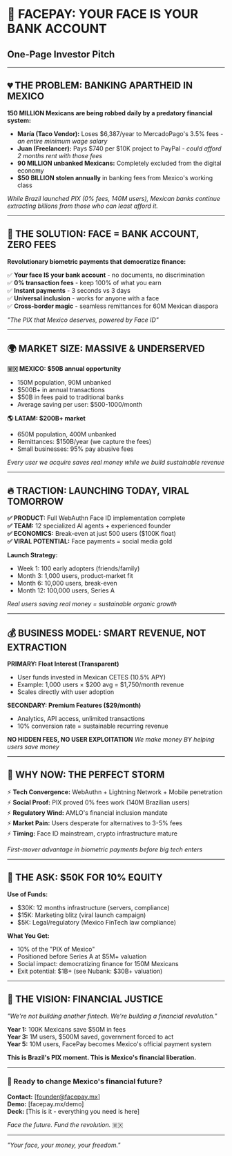# 🚀 FACEPAY: YOUR FACE IS YOUR BANK ACCOUNT
## One-Page Investor Pitch

---

## 💔 THE PROBLEM: BANKING APARTHEID IN MEXICO

**150 MILLION Mexicans are being robbed daily by a predatory financial system:**

- **María (Taco Vendor):** Loses $6,387/year to MercadoPago's 3.5% fees - *an entire minimum wage salary*
- **Juan (Freelancer):** Pays $740 per $10K project to PayPal - *could afford 2 months rent with those fees*
- **90 MILLION unbanked Mexicans:** Completely excluded from the digital economy
- **$50 BILLION stolen annually** in banking fees from Mexico's working class

*While Brazil launched PIX (0% fees, 140M users), Mexican banks continue extracting billions from those who can least afford it.*

---

## 🎯 THE SOLUTION: FACE = BANK ACCOUNT, ZERO FEES

**Revolutionary biometric payments that democratize finance:**

✅ **Your face IS your bank account** - no documents, no discrimination  
✅ **0% transaction fees** - keep 100% of what you earn  
✅ **Instant payments** - 3 seconds vs 3 days  
✅ **Universal inclusion** - works for anyone with a face  
✅ **Cross-border magic** - seamless remittances for 60M Mexican diaspora  

*"The PIX that Mexico deserves, powered by Face ID"*

---

## 🌍 MARKET SIZE: MASSIVE & UNDERSERVED

**🇲🇽 MEXICO: $50B annual opportunity**
- 150M population, 90M unbanked
- $500B+ in annual transactions
- $50B in fees paid to traditional banks
- Average saving per user: $500-1000/month

**🌎 LATAM: $200B+ market**
- 650M population, 400M unbanked
- Remittances: $150B/year (we capture the fees)
- Small businesses: 95% pay abusive fees

*Every user we acquire saves real money while we build sustainable revenue*

---

## 🔥 TRACTION: LAUNCHING TODAY, VIRAL TOMORROW

**✅ PRODUCT:** Full WebAuthn Face ID implementation complete  
**✅ TEAM:** 12 specialized AI agents + experienced founder  
**✅ ECONOMICS:** Break-even at just 500 users ($100K float)  
**✅ VIRAL POTENTIAL:** Face payments = social media gold  

**Launch Strategy:**
- Week 1: 100 early adopters (friends/family)
- Month 3: 1,000 users, product-market fit
- Month 6: 10,000 users, break-even
- Month 12: 100,000 users, Series A

*Real users saving real money = sustainable organic growth*

---

## 💰 BUSINESS MODEL: SMART REVENUE, NOT EXTRACTION

**PRIMARY: Float Interest (Transparent)**
- User funds invested in Mexican CETES (10.5% APY)
- Example: 1,000 users × $200 avg = $1,750/month revenue
- Scales directly with user adoption

**SECONDARY: Premium Features ($29/month)**
- Analytics, API access, unlimited transactions
- 10% conversion rate = sustainable recurring revenue

**NO HIDDEN FEES, NO USER EXPLOITATION**
*We make money BY helping users save money*

---

## 🎯 WHY NOW: THE PERFECT STORM

⚡ **Tech Convergence:** WebAuthn + Lightning Network + Mobile penetration  
⚡ **Social Proof:** PIX proved 0% fees work (140M Brazilian users)  
⚡ **Regulatory Wind:** AMLO's financial inclusion mandate  
⚡ **Market Pain:** Users desperate for alternatives to 3-5% fees  
⚡ **Timing:** Face ID mainstream, crypto infrastructure mature  

*First-mover advantage in biometric payments before big tech enters*

---

## 💸 THE ASK: $50K FOR 10% EQUITY

**Use of Funds:**
- $30K: 12 months infrastructure (servers, compliance)
- $15K: Marketing blitz (viral launch campaign)  
- $5K: Legal/regulatory (Mexico FinTech law compliance)

**What You Get:**
- 10% of the "PIX of Mexico"
- Positioned before Series A at $5M+ valuation
- Social impact: democratizing finance for 150M Mexicans
- Exit potential: $1B+ (see Nubank: $30B+ valuation)

---

## 🚀 THE VISION: FINANCIAL JUSTICE

*"We're not building another fintech. We're building a financial revolution."*

**Year 1:** 100K Mexicans save $50M in fees  
**Year 3:** 1M users, $500M saved, government forced to act  
**Year 5:** 10M users, FacePay becomes Mexico's official payment system  

**This is Brazil's PIX moment. This is Mexico's financial liberation.**

---

### 🤝 Ready to change Mexico's financial future?

**Contact:** [founder@facepay.mx]  
**Demo:** [facepay.mx/demo]  
**Deck:** [This is it - everything you need is here]

*Face the future. Fund the revolution.* 🇲🇽

---
*"Your face, your money, your freedom."*